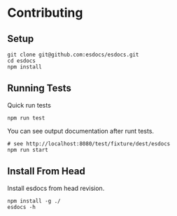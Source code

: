 # Contributing

## Setup
```
git clone git@github.com:esdocs/esdocs.git
cd esdocs
npm install
```

## Running Tests
Quick run tests
```
npm run test
```

You can see output documentation after runt tests.
```
# see http://localhost:8080/test/fixture/dest/esdocs
npm run start
```

## Install From Head
Install esdocs from head revision.

```
npm install -g ./
esdocs -h
```
